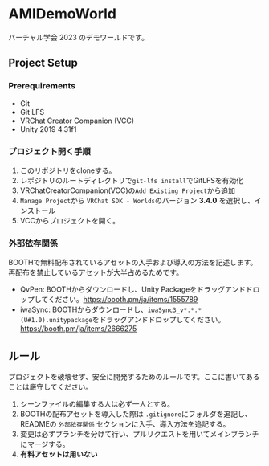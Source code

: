 # AMIDemoWorld

バーチャル学会 2023 のデモワールドです。

## Project Setup

### Prerequirements

- Git
- Git LFS
- VRChat Creator Companion (VCC)
- Unity 2019 4.31f1

### プロジェクト開く手順

1. このリポジトリをcloneする。
2. レポジトリのルートディレクトリで`git-lfs install`でGitLFSを有効化
3. VRChatCreatorCompanion(VCC)の`Add Existing Project`から追加
4. `Manage Project`から `VRChat SDK - Worlds`のバージョン **3.4.0** を選択し、インストール
5. VCCからプロジェクトを開く。

### 外部依存関係

BOOTHで無料配布されているアセットの入手および導入の方法を記述します。再配布を禁止しているアセットが大半占めるためです。

- QvPen: BOOTHからダウンロードし、Unity Packageをドラッグアンドドロップしてください。<https://booth.pm/ja/items/1555789>
- iwaSync: BOOTHからダウンロードし、`iwaSync3_v*.*.*(U#1.0).unitypackage`をドラッグアンドドロップしてください。<https://booth.pm/ja/items/2666275>

## ルール

プロジェクトを破壊せず、安全に開発するためのルールです。ここに書いてあることは厳守してください。

1. シーンファイルの編集する人は必ず一人とする。
2. BOOTHの配布アセットを導入した際は `.gitignore`にフォルダを追記し、READMEの `外部依存関係` セクションに入手、導入方法を追記する。
3. 変更は必ずブランチを分けて行い、プルリクエストを用いてメインブランチにマージする。
4. **有料アセットは用いない**
